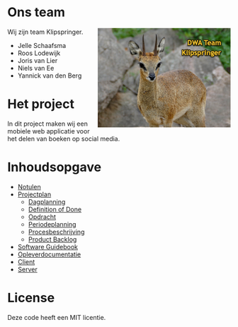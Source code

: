 # Ons team

<img src="./assets/klipspringer.jpg" align="right" width="300">

Wij zijn team Klipspringer.

- Jelle Schaafsma
- Roos Lodewijk
- Joris van Lier
- Niels van Ee
- Yannick van den Berg

# Het project

In dit project maken wij een mobiele web applicatie voor het delen van boeken op social media.

# Inhoudsopgave

- [Notulen](./groepsdocumenten/Notulen/)
- [Projectplan](./groepsdocumenten/Projectplan/)
  - [Dagplanning](./groepsdocumenten/Projectplan/Dagplanning.md)
  - [Definition of Done](./groepsdocumenten/Projectplan/Definition%20of%20Done.md)
  - [Opdracht](./groepsdocumenten/Projectplan/Opdracht.md)
  - [Periodeplanning](./groepsdocumenten/Projectplan/Periodeplanning.md)
  - [Procesbeschrijving](./groepsdocumenten/Projectplan/Procesbeschrijving.md)
  - [Product Backlog](./groepsdocumenten/Projectplan/Product%20Backlog.md)
- [Software Guidebook](./groepsdocumenten/Software%20Guidebook/README.md)
- [Opleverdocumentatie](./groepsdocumenten/Opleverdocumentatie.md)
- [Client](./client/)
- [Server](./server/)

# License

Deze code heeft een MIT licentie.
